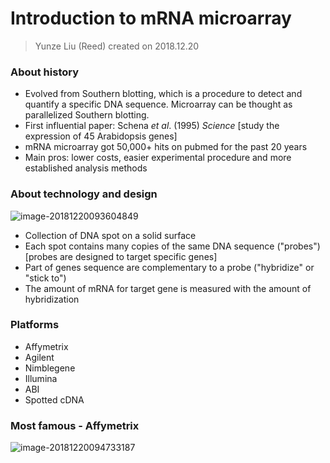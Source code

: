 # Introduction to mRNA microarray

> Yunze Liu (Reed) created on 2018.12.20

### About history

- Evolved from Southern blotting, which is a procedure to detect and quantify a specific DNA sequence. Microarray can be thought as parallelized Southern blotting.
- First influential paper: Schena *et al*. (1995) *Science* [study the expression of 45 Arabidopsis genes]
- mRNA microarray got 50,000+ hits on pubmed for the past 20 years
- Main pros: lower costs, easier experimental procedure and more established analysis methods

### About technology and design

![image-20181220093604849](https://github.com/reedliu/PicBed/blob/master/microarray/1.png)

- Collection of DNA spot on a solid surface
- Each spot contains many copies of the same DNA sequence ("probes")
  [probes are designed to target specific genes]
- Part of genes sequence are complementary to a probe ("hybridize" or "stick to")
- The amount of mRNA for target gene is measured with the amount of hybridization

### Platforms

- Affymetrix
- Agilent
- Nimblegene
- Illumina
- ABI
- Spotted cDNA

### Most famous - Affymetrix

![image-20181220094733187](/Users/reedliu1/Downloads/2.png)

